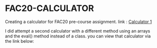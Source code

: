 # FAC20-CALCULATOR
Creating a calculator for FAC20 pre-course assignment. 
link :
[Calculator 1](https://ephieo.github.io/FAC20-CALCULATOR/)

I did attempt a second calculator with a different method using an arrays and the eval() method instead of a class. 
you can view that calculator via the link below:
